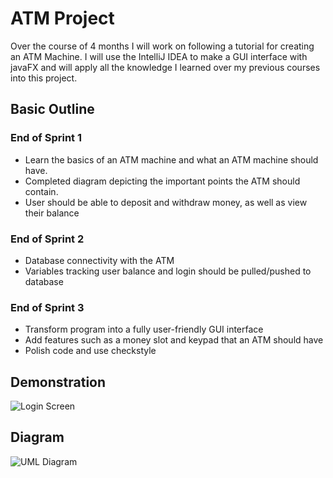 # ATM Project
Over the course of 4 months I will work on following a tutorial for creating an ATM Machine. I will use the IntelliJ IDEA to make a GUI interface with javaFX and will apply all the knowledge I learned over my previous courses into this project.

## Basic Outline
### End of Sprint 1
<ul>
  <li> Learn the basics of an ATM machine and what an ATM machine should have. </li>
  <li> Completed diagram depicting the important points the ATM should contain. </li>
  <li> User should be able to deposit and withdraw money, as well as view their balance </li>
</ul>

### End of Sprint 2
<ul>
  <li> Database connectivity with the ATM </li>
  <li> Variables tracking user balance and login should be pulled/pushed to database </li>
</ul>

### End of Sprint 3
<ul>
  <li> Transform program into a fully user-friendly GUI interface </li>
  <li> Add features such as a money slot and keypad that an ATM should have </li>
  <li> Polish code and use checkstyle </li>
</ul>

## Demonstration
![Login Screen](https://gyazo.com/058c03ef26783f0a58c52ba3dd2815cf.png)

## Diagram
![UML Diagram](https://gyazo.com/853fe18220dd3e2a59daaabbe7b76b02.png)


